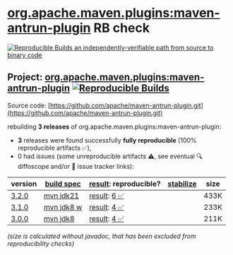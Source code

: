 [org.apache.maven.plugins:maven-antrun-plugin](https://central.sonatype.com/artifact/org.apache.maven.plugins/maven-antrun-plugin/versions) RB check
=======

[![Reproducible Builds](https://reproducible-builds.org/images/logos/rb.svg) an independently-verifiable path from source to binary code](https://reproducible-builds.org/)

## Project: [org.apache.maven.plugins:maven-antrun-plugin](https://central.sonatype.com/artifact/org.apache.maven.plugins/maven-antrun-plugin/versions) [![Reproducible Builds](https://img.shields.io/endpoint?url=https://raw.githubusercontent.com/jvm-repo-rebuild/reproducible-central/master/content/org/apache/maven/plugins/maven-antrun-plugin/badge.json)](https://github.com/jvm-repo-rebuild/reproducible-central/blob/master/content/org/apache/maven/plugins/maven-antrun-plugin/README.md)

Source code: [https://github.com/apache/maven-antrun-plugin.git](https://github.com/apache/maven-antrun-plugin.git)

rebuilding **3 releases** of org.apache.maven.plugins:maven-antrun-plugin:
- **3** releases were found successfully **fully reproducible** (100% reproducible artifacts :white_check_mark:),
- 0 had issues (some unreproducible artifacts :warning:, see eventual :mag: diffoscope and/or :memo: issue tracker links):

| version | [build spec](/BUILDSPEC.md) | [result](https://reproducible-builds.org/docs/jvm/): reproducible? | [stabilize](https://github.com/google/oss-rebuild/blob/main/cmd/stabilize/README.md) | size |
| -- | --------- | ------ | ------ | -- |
| [3.2.0](https://central.sonatype.com/artifact/org.apache.maven.plugins/maven-antrun-plugin/3.2.0/pom) | [mvn jdk21](maven-antrun-plugin-3.2.0.buildspec) | [result](maven-antrun-plugin-3.2.0.buildinfo): [6 :white_check_mark: ](maven-antrun-plugin-3.2.0.buildcompare) | | 433K |
| [3.1.0](https://central.sonatype.com/artifact/org.apache.maven.plugins/maven-antrun-plugin/3.1.0/pom) | [mvn jdk8 w](maven-antrun-plugin-3.1.0.buildspec) | [result](maven-antrun-plugin-3.1.0.buildinfo): [4 :white_check_mark: ](maven-antrun-plugin-3.1.0.buildcompare) | | 233K |
| [3.0.0](https://central.sonatype.com/artifact/org.apache.maven.plugins/maven-antrun-plugin/3.0.0/pom) | [mvn jdk8](maven-antrun-plugin-3.0.0.buildspec) | [result](maven-antrun-plugin-3.0.0.buildinfo): [4 :white_check_mark: ](maven-antrun-plugin-3.0.0.buildcompare) | | 211K |

<i>(size is calculated without javadoc, that has been excluded from reproducibility checks)</i>
